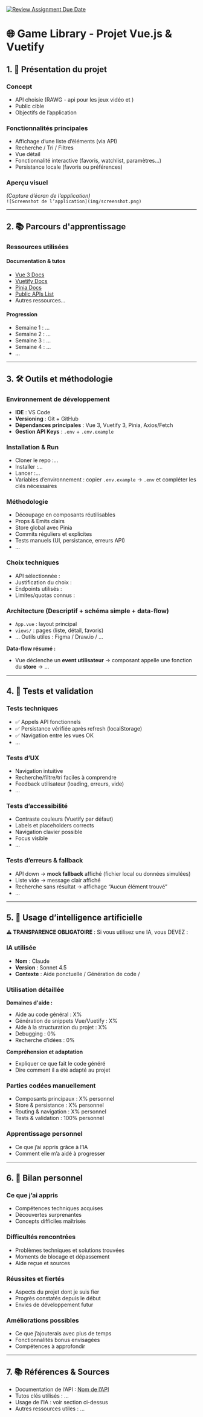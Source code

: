 [![Review Assignment Due Date](https://classroom.github.com/assets/deadline-readme-button-22041afd0340ce965d47ae6ef1cefeee28c7c493a6346c4f15d667ab976d596c.svg)](https://classroom.github.com/a/EBdR9AYf)
# 🌐 Game Library - Projet Vue.js & Vuetify

## 1. 🎨 Présentation du projet

### Concept
- API choisie (RAWG - api pour les jeux vidéo et )
- Public cible  
- Objectifs de l’application  

### Fonctionnalités principales
- Affichage d’une liste d’éléments (via API)
- Recherche / Tri / Filtres
- Vue détail
- Fonctionnalité interactive (favoris, watchlist, paramètres…)
- Persistance locale (favoris ou préférences)

### Aperçu visuel
_(Capture d’écran de l’application)_  
`![Screenshot de l’application](img/screenshot.png)`

---

## 2. 📚 Parcours d'apprentissage

### Ressources utilisées
#### Documentation & tutos
- [Vue 3 Docs](https://vuejs.org/guide/introduction.html)
- [Vuetify Docs](https://vuetifyjs.com/en/components/all/)
- [Pinia Docs](https://pinia.vuejs.org/)
- [Public APIs List](https://github.com/public-apis/public-apis)
- Autres ressources...

#### Progression
- Semaine 1 : ...
- Semaine 2 : ...
- Semaine 3 : ...
- Semaine 4 : ...
- ...

---

## 3. 🛠️ Outils et méthodologie

### Environnement de développement
- **IDE** : VS Code 
- **Versioning** : Git + GitHub
- **Dépendances principales** : Vue 3, Vuetify 3, Pinia, Axios/Fetch
- **Gestion API Keys** : `.env` + `.env.example`

### Installation & Run
- Cloner le repo :...
- Installer :... 
- Lancer :...
- Variables d’environnement : copier `.env.example` → `.env` et compléter les clés nécessaires  

### Méthodologie
- Découpage en composants réutilisables
- Props & Emits clairs
- Store global avec Pinia
- Commits réguliers et explicites
- Tests manuels (UI, persistance, erreurs API)
- ...

### Choix techniques
- API sélectionnée :  
- Justification du choix :  
- Endpoints utilisés :  
- Limites/quotas connus :  

### Architecture (Descriptif + schéma simple + data-flow)
- `App.vue` : layout principal  
- `views/` : pages (liste, détail, favoris)  
- ...
Outils utiles : Figma / Draw.io / ...

**Data-flow résumé :**  
- Vue déclenche un **event utilisateur** → composant appelle une fonction du **store** → ...

---

## 4. 🧪 Tests et validation

### Tests techniques
- ✅ Appels API fonctionnels  
- ✅ Persistance vérifiée après refresh (localStorage)  
- ✅ Navigation entre les vues OK  
- ...

### Tests d’UX
- Navigation intuitive  
- Recherche/filtre/tri faciles à comprendre  
- Feedback utilisateur (loading, erreurs, vide)  
- ...

### Tests d’accessibilité
- Contraste couleurs (Vuetify par défaut)  
- Labels et placeholders corrects  
- Navigation clavier possible  
- Focus visible  
- ...

### Tests d’erreurs & fallback
- API down → **mock fallback** affiché (fichier local ou données simulées)  
- Liste vide → message clair affiché  
- Recherche sans résultat → affichage “Aucun élément trouvé”  
- ...

---

## 5. 🤖 Usage d’intelligence artificielle

**⚠️ TRANSPARENCE OBLIGATOIRE** : Si vous utilisez une IA, vous DEVEZ :

### IA utilisée
- **Nom** : Claude 
- **Version** : Sonnet 4.5  
- **Contexte** : Aide ponctuelle / Génération de code / 

### Utilisation détaillée
**Domaines d'aide :**
- Aide au code général : X%
- Génération de snippets Vue/Vuetify : X%  
- Aide à la structuration du projet : X%
- Debugging : 0%  
- Recherche d’idées : 0%  

**Compréhension et adaptation**
- Expliquer ce que fait le code généré  
- Dire comment il a été adapté au projet  

### Parties codées manuellement
- Composants principaux : X% personnel  
- Store & persistance : X% personnel  
- Routing & navigation : X% personnel  
- Tests & validation : 100% personnel  

### Apprentissage personnel
- Ce que j’ai appris grâce à l’IA  
- Comment elle m’a aidé à progresser  

---

## 6. 🎯 Bilan personnel

### Ce que j’ai appris
- Compétences techniques acquises  
- Découvertes surprenantes  
- Concepts difficiles maîtrisés  

### Difficultés rencontrées
- Problèmes techniques et solutions trouvées  
- Moments de blocage et dépassement  
- Aide reçue et sources  

### Réussites et fiertés
- Aspects du projet dont je suis fier  
- Progrès constatés depuis le début  
- Envies de développement futur  

### Améliorations possibles
- Ce que j’ajouterais avec plus de temps  
- Fonctionnalités bonus envisagées  
- Compétences à approfondir  

---

## 7. 📚 Références & Sources
- Documentation de l’API : [Nom de l’API](https://...)  
- Tutos clés utilisés : ...  
- Usage de l’IA : voir section ci-dessus  
- Autres ressources utiles : ...

